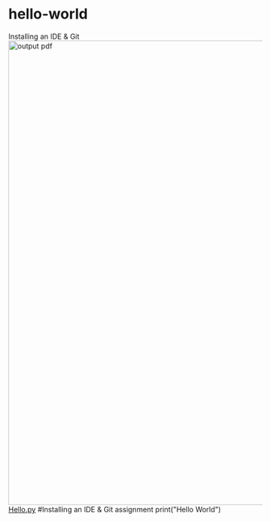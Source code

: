 # hello-world
Installing an IDE &amp; Git
<img width="1827" height="921" alt="output pdf" src="https://github.com/user-attachments/assets/8151a08e-5a99-4560-83a9-ba3a5cd6f2e5" />
[Hello.py](https://github.com/user-attachments/files/21961623/Hello.py)
#Installing an IDE & Git assignment
print("Hello World")
